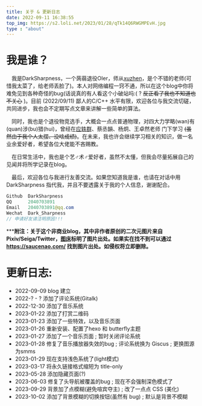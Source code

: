 ```yaml
---
title: 关于 & 更新日志
date: 2022-09-11 16:38:55
top_img: https://s2.loli.net/2023/01/28/qTk14Q6RWGMPEvH.jpg
type : "about"
---
```

# 我是谁？

&emsp;我是DarkSharpness，一个蒟蒻退役OIer，师从[xuzhen](https://www.luogu.com.cn/user/4891)，是个不错的老师(可惜我太菜了，给老师丢脸了)。本人对网络编程一窍不通，所以在这个blog中你将难免见到各种奇怪的bug(话说真的有人看这个小破站吗:(  ?  ~~反正看了我也不知道也不关心~~ )。目前 (2022/09/11) 鄙人的C/C++ 水平有限，欢迎各位与我交流切磋，共同进步，我也会不定期写点文章来讲解一些简单的算法。

&emsp;同时，我也是个退役物竞选手，大概会一点点普通物理，对四大力学略(wan)有(quan)涉(bu)猎(hui)，曾经在[应轶群](https://www.zhihu.com/people/ying-yi-qun)、蔡丞韻、杨炯、王卓然老师 门下学习 ~~(虽然由于我个人太摆、没啥成绩)~~。在未来，我也许会继续学习相关的知识，做一名业余爱好者，希望各位大佬能不吝赐教。

&emsp;在日常生活中，我也是个艺♂术♂爱好者，虽然不太懂，但我会尽量拓展自己的见闻并将所学记录在blog。

&emsp;最后，欢迎各位与我进行友善交流。如果您知道我是谁，也请在对话中用 DarkSharpness 指代我，并且不要透露关于我的个人信息，谢谢配合。

```Java
Github  DarkSharpness
QQ      2040703891   
Email   2040703891@qq.com
Wechat  Dark_Sharpness
// 申请好友请注明原因!!!

```

*****附注：关于这个非商业blog，其中非作者原创的二次元图片来自Pixiv/Seiga/Twitter，[图床](https://github.com/DarkSharpness/Photos/)标明了图片出处。如果实在找不到可以通过 https://saucenao.com/ 找到图片出处。如侵权将立即删除。**

# 更新日志:

* 2022-09-09 blog 建立
* 2022-? - ? 添加了评论系统(Gitalk)
* 2022-12-30 添加了音乐系统
* 2023-01-22 添加了打赏二维码
* 2023-01-23 添加了一些特效，以及音乐页面
* 2023-01-26 重新安装、配置了hexo 和 butterfly主题
* 2023-01-27 添加了一个音乐页面 ; 暂时关闭评论系统
* 2023-01-28 修复了音乐播放器失效的bug ; 评论系统换为 Giscus ; 更换图源为smms
* 2023-01-29 现在支持浅色系统了(light模式)
* 2023-03-17 将永久链接格式缩短为 title-only
* 2023-05-28 添加隐藏页面(?)
* 2023-06-03 修复了头导航被覆盖的bug ; 现在不会强制深色模式了
* 2023-09-29 背景加了点模糊(避免喧宾夺主) ; 改了一点点 CSS (美化)
* 2023-10-02 添加了背景模糊的切换按钮(虽然有 bug) ; 默认是背景不模糊